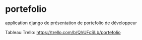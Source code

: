 # portefolio

application django de présentation de portefolio de développeur

Tableau Trello: <https://trello.com/b/QhUFcSLb/portefolio>

